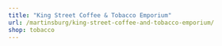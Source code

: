 ```yaml
---
title: "King Street Coffee & Tobacco Emporium"
url: /martinsburg/king-street-coffee-and-tobacco-emporium/
shop: tobacco
---
```

